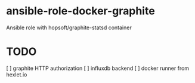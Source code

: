# ansible-role-docker-graphite
Ansible role with hopsoft/graphite-statsd container

# TODO
[ ] graphite HTTP authorization
[ ] influxdb backend
[ ] docker runner from hexlet.io
